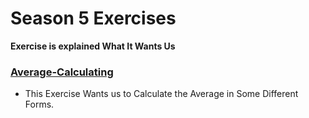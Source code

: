# Season 5 Exercises

**Exercise is explained What It Wants Us**


### [Average-Calculating](https://github.com/ehsanyousefzadehasl/python-fundamentals/blob/master/Season%205/source.py)
- This Exercise Wants us to Calculate the Average in Some Different Forms.
